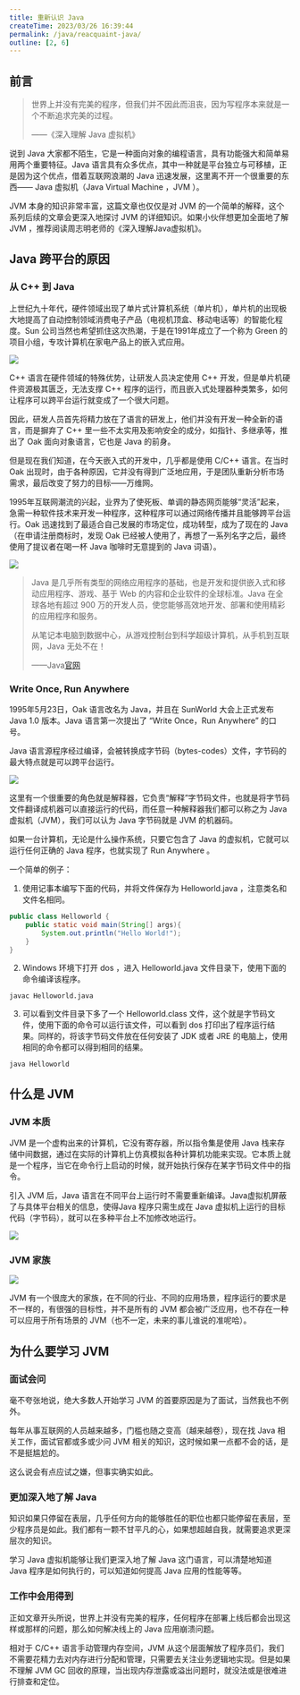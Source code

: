 ```yaml
---
title: 重新认识 Java
createTime: 2023/03/26 16:39:44
permalink: /java/reacquaint-java/
outline: [2, 6]
---
```

## 前言
> 世界上并没有完美的程序，但我们并不因此而沮丧，因为写程序本来就是一个不断追求完美的过程。
>
> ——《深入理解 Java 虚拟机》
>

说到 Java 大家都不陌生，它是一种面向对象的编程语言，具有功能强大和简单易用两个重要特征。Java 语言具有众多优点，其中一种就是平台独立与可移植，正是因为这个优点，借着互联网浪潮的 Java 迅速发展，这里离不开一个很重要的东西—— Java 虚拟机（Java Virtual Machine ，JVM ）。

JVM 本身的知识非常丰富，这篇文章也仅仅是对 JVM 的一个简单的解释，这个系列后续的文章会更深入地探讨 JVM 的详细知识。如果小伙伴想更加全面地了解 JVM ，推荐阅读周志明老师的《深入理解Java虚拟机》。

## Java 跨平台的原因
### 从 C++ 到 Java
上世纪九十年代，硬件领域出现了单片式计算机系统（单片机），单片机的出现极大地提高了自动控制领域消费电子产品（电视机顶盒、移动电话等）的智能化程度。Sun 公司当然也希望抓住这次热潮，于是在1991年成立了一个称为 Green 的项目小组，专攻计算机在家电产品上的嵌入式应用。

![](../../../.vuepress/public/images/77c1d6041b4aeaf5b51fea4301d2995c.png)

C++ 语言在硬件领域的特殊优势，让研发人员决定使用 C++ 开发，但是单片机硬件资源极其匮乏，无法支撑 C++ 程序的运行，而且嵌入式处理器种类繁多，如何让程序可以跨平台运行就变成了一个很大问题。

因此，研发人员首先将精力放在了语言的研发上，他们并没有开发一种全新的语言，而是摒弃了 C++ 里一些不太实用及影响安全的成分，如指针、多继承等，推出了 Oak 面向对象语言，它也是 Java 的前身。

但是现在我们知道，在今天嵌入式的开发中，几乎都是使用 C/C++ 语言。在当时 Oak 出现时，由于各种原因，它并没有得到广泛地应用，于是团队重新分析市场需求，最后改变了努力的目标——万维网。

1995年互联网潮流的兴起，业界为了使死板、单调的静态网页能够“灵活”起来，急需一种软件技术来开发一种程序，这种程序可以通过网络传播并且能够跨平台运行。Oak 迅速找到了最适合自己发展的市场定位，成功转型，成为了现在的 Java（在申请注册商标时，发现 Oak 已经被人使用了，再想了一系列名字之后，最终使用了提议者在喝一杯 Java 咖啡时无意提到的 Java 词语）。

![](../../../.vuepress/public/images/8523d01418e00a053a18e4d8b823d067.png)

> Java 是几乎所有类型的网络应用程序的基础，也是开发和提供嵌入式和移动应用程序、游戏、基于 Web 的内容和企业软件的全球标准。Java 在全球各地有超过 900 万的开发人员，使您能够高效地开发、部署和使用精彩的应用程序和服务。
>
> 从笔记本电脑到数据中心，从游戏控制台到科学超级计算机，从手机到互联网，Java 无处不在！
>
> ——Java[官网](https://www.java.com/zh-CN/about/)
>

### Write Once, Run Anywhere
1995年5月23日，Oak 语言改名为 Java，并且在 SunWorld 大会上正式发布 Java 1.0 版本。Java 语言第一次提出了 “Write Once，Run Anywhere” 的口号。

Java 语言源程序经过编译，会被转换成字节码（bytes-codes）文件，字节码的最大特点就是可以跨平台运行。

![](../../../.vuepress/public/images/5f70df834af18d797eb5e849de52be50.png)

这里有一个很重要的角色就是解释器，它负责“解释”字节码文件，也就是将字节码文件翻译成机器可以直接运行的代码，而任意一种解释器我们都可以称之为 Java 虚拟机（JVM），我们可以认为 Java 字节码就是 JVM 的机器码。

如果一台计算机，无论是什么操作系统，只要它包含了 Java 的虚拟机，它就可以运行任何正确的 Java 程序，也就实现了 Run Anywhere 。

一个简单的例子：

1. 使用记事本编写下面的代码，并将文件保存为 Helloworld.java ，注意类名和文件名相同。

```java
public class Helloworld {
    public static void main(String[] args){
        System.out.println("Hello World!");
    }
}
```

2. Windows 环境下打开 dos ，进入 Helloworld.java 文件目录下，使用下面的命令编译该程序。

```plain
javac Helloworld.java
```

3. 可以看到文件目录下多了一个 Helloworld.class 文件，这个就是字节码文件，使用下面的命令可以运行该文件，可以看到 dos 打印出了程序运行结果。同样的，将该字节码文件放在任何安装了 JDK 或者 JRE 的电脑上，使用相同的命令都可以得到相同的结果。

```plain
java Helloworld
```

## 什么是 JVM
### JVM 本质
JVM 是一个虚构出来的计算机，它没有寄存器，所以指令集是使用 Java 栈来存储中间数据，通过在实际的计算机上仿真模拟各种计算机功能来实现。它本质上就是一个程序，当它在命令行上启动的时候，就开始执行保存在某字节码文件中的指令。

引入 JVM 后，Java 语言在不同平台上运行时不需要重新编译。Java虚拟机屏蔽了与具体平台相关的信息，使得Java 程序只需生成在 Java 虚拟机上运行的目标代码（字节码），就可以在多种平台上不加修改地运行。

![](../../../.vuepress/public/images/4829b69cdb3e63b90b9af58b6abdf15b.png)

### JVM 家族
![](../../../.vuepress/public/images/add914637cd4deec918f36953f5a851a.png)

JVM 有一个很庞大的家族，在不同的行业、不同的应用场景，程序运行的要求是不一样的，有很强的目标性，并不是所有的 JVM 都会被广泛应用，也不存在一种可以应用于所有场景的 JVM（也不一定，未来的事儿谁说的准呢哈）。

## 为什么要学习 JVM
### 面试会问
毫不夸张地说，绝大多数人开始学习 JVM 的首要原因是为了面试，当然我也不例外。

每年从事互联网的人员越来越多，门槛也随之变高（越来越卷），现在找 Java 相关工作，面试官都或多或少问 JVM 相关的知识，这时候如果一点都不会的话，是不是挺尴尬的。

这么说会有点应试之嫌，但事实确实如此。

### 更加深入地了解 Java
知识如果只停留在表层，几乎任何方向的能够胜任的职位也都只能停留在表层，至少程序员是如此。我们都有一颗不甘平凡的心，如果想超越自我，就需要追求更深层次的知识。

学习 Java 虚拟机能够让我们更深入地了解 Java 这门语言，可以清楚地知道 Java 程序是如何执行的，可以知道如何提高 Java 应用的性能等等。

### 工作中会用得到
正如文章开头所说，世界上并没有完美的程序，任何程序在部署上线后都会出现这样或那样的问题，那么如何解决线上的 Java 应用崩溃问题。

相对于 C/C++ 语言手动管理内存空间，JVM 从这个层面解放了程序员们，我们不需要花精力去对内存进行分配和管理，只需要去关注业务逻辑地实现。但是如果不理解 JVM GC 回收的原理，当出现内存泄露或溢出问题时，就没法或是很难进行排查和定位。

